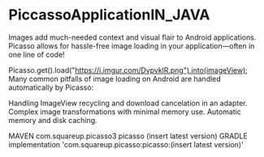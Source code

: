 # PiccassoApplicationIN_JAVA

Images add much-needed context and visual flair to Android applications. Picasso allows for hassle-free image loading in your application—often in one line of code!

Picasso.get().load("https://i.imgur.com/DvpvklR.png").into(imageView);
Many common pitfalls of image loading on Android are handled automatically by Picasso:

Handling ImageView recycling and download cancelation in an adapter.
Complex image transformations with minimal memory use.
Automatic memory and disk caching.


MAVEN
<dependency>
  <groupId>com.squareup.picasso3</groupId>
  <artifactId>picasso</artifactId>
  <version>(insert latest version)</version>
</dependency>
GRADLE
implementation 'com.squareup.picasso:picasso:(insert latest version)'
